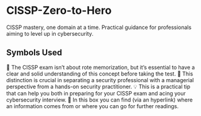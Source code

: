 # CISSP-Zero-to-Hero
CISSP mastery, one domain at a time. Practical guidance for professionals aiming to level up in cybersecurity.

## Symbols Used
:brain: The CISSP exam isn’t about rote memorization, but it’s essential to have a clear and solid understanding of this concept before taking the test.
:necktie: This distinction is crucial in separating a security professional with a managerial perspective from a hands-on security practitioner.
:bulb: This is a practical tip that can help you both in preparing for your CISSP exam and acing your cybersecurity interview.
:link: In this box you can find (via an hyperlink) where an information comes from or where you can go for further readings.
